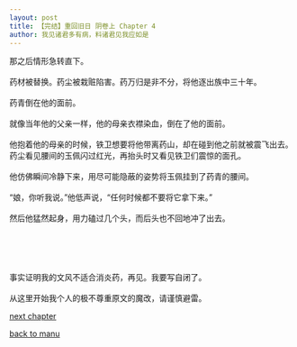 ```yaml
---
layout: post
title: 【完结】重回旧日 阴卷上 Chapter 4
author: 我见诸君多有病，料诸君见我应如是
---
```




那之后情形急转直下。<br><br>药材被替换。药尘被栽赃陷害。药万归是非不分，将他逐出族中三十年。<br><br>药青倒在他的面前。<br><br>就像当年他的父亲一样，他的母亲衣襟染血，倒在了他的面前。<br><br>他抱着他的母亲的时候，铁卫想要将他带离药山，却在碰到他之前就被震飞出去。药尘看见腰间的玉佩闪过红光，再抬头时又看见铁卫们震惊的面孔。<br><br>他仿佛瞬间冷静下来，用尽可能隐蔽的姿势将玉佩挂到了药青的腰间。<br><br>“娘，你听我说。”他低声说，“任何时候都不要将它拿下来。”<br><br>然后他猛然起身，用力磕过几个头，而后头也不回地冲了出去。<br><br> <br><br><br><br>事实证明我的文风不适合消炎药，再见。我要写自闭了。<br><br>从这里开始我个人的极不尊重原文的魔改，请谨慎避雷。

[next chapter](https://allforyanchen.github.io/2020/07/19/post-39-sub-3-chapter-5.html)

[back to manu](https://allforyanchen.github.io/2020/07/19/post-39.html)
